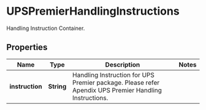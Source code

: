 

# UPSPremierHandlingInstructions

Handling Instruction Container.

## Properties

| Name | Type | Description | Notes |
|------------ | ------------- | ------------- | -------------|
|**instruction** | **String** | Handling Instruction for UPS Premier package.  Please refer Apendix UPS Premier Handling Instructions. |  |



